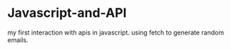 # Javascript-and-API
my first interaction with apis in javascript. using fetch to generate random emails.

